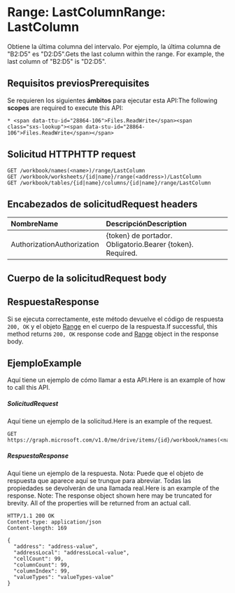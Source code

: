 # <a name="range-lastcolumn"></a><span data-ttu-id="28864-101">Range: LastColumn</span><span class="sxs-lookup"><span data-stu-id="28864-101">Range: LastColumn</span></span>

<span data-ttu-id="28864-p101">Obtiene la última columna del intervalo. Por ejemplo, la última columna de "B2:D5" es "D2:D5".</span><span class="sxs-lookup"><span data-stu-id="28864-p101">Gets the last column within the range. For example, the last column of "B2:D5" is "D2:D5".</span></span>
## <a name="prerequisites"></a><span data-ttu-id="28864-104">Requisitos previos</span><span class="sxs-lookup"><span data-stu-id="28864-104">Prerequisites</span></span>
<span data-ttu-id="28864-105">Se requieren los siguientes **ámbitos** para ejecutar esta API:</span><span class="sxs-lookup"><span data-stu-id="28864-105">The following **scopes** are required to execute this API:</span></span> 

    * <span data-ttu-id="28864-106">Files.ReadWrite</span><span class="sxs-lookup"><span data-stu-id="28864-106">Files.ReadWrite</span></span>

## <a name="http-request"></a><span data-ttu-id="28864-107">Solicitud HTTP</span><span class="sxs-lookup"><span data-stu-id="28864-107">HTTP request</span></span>
<!-- { "blockType": "ignored" } -->
```http
GET /workbook/names(<name>)/range/LastColumn
GET /workbook/worksheets/{id|name}/range(<address>)/LastColumn
GET /workbook/tables/{id|name}/columns/{id|name}/range/LastColumn

```
## <a name="request-headers"></a><span data-ttu-id="28864-108">Encabezados de solicitud</span><span class="sxs-lookup"><span data-stu-id="28864-108">Request headers</span></span>
| <span data-ttu-id="28864-109">Nombre</span><span class="sxs-lookup"><span data-stu-id="28864-109">Name</span></span>       | <span data-ttu-id="28864-110">Descripción</span><span class="sxs-lookup"><span data-stu-id="28864-110">Description</span></span>|
|:---------------|:----------|
| <span data-ttu-id="28864-111">Authorization</span><span class="sxs-lookup"><span data-stu-id="28864-111">Authorization</span></span>  | <span data-ttu-id="28864-p102">{token} de portador. Obligatorio.</span><span class="sxs-lookup"><span data-stu-id="28864-p102">Bearer {token}. Required.</span></span> |


## <a name="request-body"></a><span data-ttu-id="28864-114">Cuerpo de la solicitud</span><span class="sxs-lookup"><span data-stu-id="28864-114">Request body</span></span>

## <a name="response"></a><span data-ttu-id="28864-115">Respuesta</span><span class="sxs-lookup"><span data-stu-id="28864-115">Response</span></span>

<span data-ttu-id="28864-116">Si se ejecuta correctamente, este método devuelve el código de respuesta `200, OK` y el objeto [Range](../resources/range.md) en el cuerpo de la respuesta.</span><span class="sxs-lookup"><span data-stu-id="28864-116">If successful, this method returns `200, OK` response code and [Range](../resources/range.md) object in the response body.</span></span>

## <a name="example"></a><span data-ttu-id="28864-117">Ejemplo</span><span class="sxs-lookup"><span data-stu-id="28864-117">Example</span></span>
<span data-ttu-id="28864-118">Aquí tiene un ejemplo de cómo llamar a esta API.</span><span class="sxs-lookup"><span data-stu-id="28864-118">Here is an example of how to call this API.</span></span>
##### <a name="request"></a><span data-ttu-id="28864-119">Solicitud</span><span class="sxs-lookup"><span data-stu-id="28864-119">Request</span></span>
<span data-ttu-id="28864-120">Aquí tiene un ejemplo de la solicitud.</span><span class="sxs-lookup"><span data-stu-id="28864-120">Here is an example of the request.</span></span>
<!-- {
  "blockType": "request",
  "name": "range_lastcolumn"
}-->
```http
GET https://graph.microsoft.com/v1.0/me/drive/items/{id}/workbook/names(<name>)/range/LastColumn
```

##### <a name="response"></a><span data-ttu-id="28864-121">Respuesta</span><span class="sxs-lookup"><span data-stu-id="28864-121">Response</span></span>
<span data-ttu-id="28864-p103">Aquí tiene un ejemplo de la respuesta. Nota: Puede que el objeto de respuesta que aparece aquí se trunque para abreviar. Todas las propiedades se devolverán de una llamada real.</span><span class="sxs-lookup"><span data-stu-id="28864-p103">Here is an example of the response. Note: The response object shown here may be truncated for brevity. All of the properties will be returned from an actual call.</span></span>
<!-- {
  "blockType": "response",
  "truncated": true,
  "@odata.type": "microsoft.graph.range"
} -->
```http
HTTP/1.1 200 OK
Content-type: application/json
Content-length: 169

{
  "address": "address-value",
  "addressLocal": "addressLocal-value",
  "cellCount": 99,
  "columnCount": 99,
  "columnIndex": 99,
  "valueTypes": "valueTypes-value"
}
```

<!-- uuid: 8fcb5dbc-d5aa-4681-8e31-b001d5168d79
2015-10-25 14:57:30 UTC -->
<!-- {
  "type": "#page.annotation",
  "description": "Range: LastColumn",
  "keywords": "",
  "section": "documentation",
  "tocPath": ""
}-->